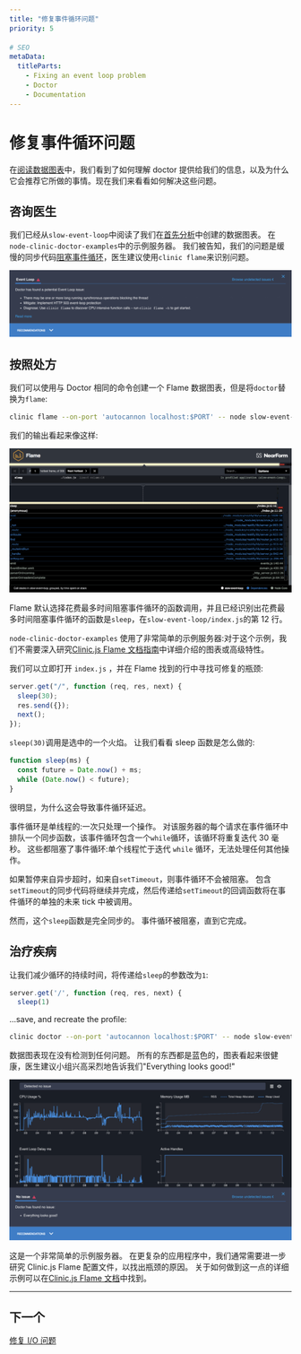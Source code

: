 ```yaml
---
title: "修复事件循环问题"
priority: 5

# SEO
metaData:
  titleParts:
    - Fixing an event loop problem
    - Doctor
    - Documentation
---
```


# 修复事件循环问题

在[阅读数据图表](/documentation/doctor/04-reading-a-profile/)中，我们看到了如何理解 doctor 提供给我们的信息，以及为什么它会推荐它所做的事情。现在我们来看看如何解决这些问题。

## 咨询医生

我们已经从`slow-event-loop`中阅读了我们在[首先分析](/documentation/doctor/03-first-analysis/)中创建的数据图表。
在`node-clinic-doctor-examples`中的示例服务器。
我们被告知，我们的问题是缓慢的同步代码[阻塞事件循环](/documentation/doctor/04-reading-a-profile/#event-loop-delay-ms/)，医生建议使用`clinic flame`来识别问题。

![Recommendations Panel - open, not expanded](04-N.png)

## 按照处方

我们可以使用与 Doctor 相同的命令创建一个 Flame 数据图表，但是将`doctor`替换为`flame`:

```sh
clinic flame --on-port 'autocannon localhost:$PORT' -- node slow-event-loop
```

我们的输出看起来像这样:

![Clinic.js Flame profile](05-A.png)

Flame 默认选择花费最多时间阻塞事件循环的函数调用，并且已经识别出花费最多时间阻塞事件循环的函数是`sleep`，在`slow-event-loop/index.js`的第 12 行。

`node-clinic-doctor-examples` 使用了非常简单的示例服务器:对于这个示例，我们不需要深入研究[Clinic.js Flame 文档指南](/documentation/flame/)中详细介绍的图表或高级特性。

我们可以立即打开 `index.js` ，并在 Flame 找到的行中寻找可修复的瓶颈:

```js
server.get("/", function (req, res, next) {
  sleep(30);
  res.send({});
  next();
});
```

`sleep(30)`调用是选中的一个火焰。
让我们看看 sleep 函数是怎么做的:

```js
function sleep(ms) {
  const future = Date.now() + ms;
  while (Date.now() < future);
}
```

很明显，为什么这会导致事件循环延迟。

事件循环是单线程的:一次只处理一个操作。
对该服务器的每个请求在事件循环中排队一个同步函数，该事件循环包含一个`while`循环，该循环将重复迭代 30 毫秒。
这些都阻塞了事件循环:单个线程忙于迭代 `while` 循环，无法处理任何其他操作。

如果暂停来自异步超时，如来自`setTimeout`，则事件循环不会被阻塞。
包含`setTimeout`的同步代码将继续并完成，然后传递给`setTimeout`的回调函数将在事件循环的单独的未来 tick 中被调用。

然而，这个`sleep`函数是完全同步的。
事件循环被阻塞，直到它完成。

## 治疗疾病

让我们减少循环的持续时间，将传递给`sleep`的参数改为`1`:

```js
server.get('/', function (req, res, next) {
  sleep(1)
```

...save, and recreate the profile:

```sh
clinic doctor --on-port 'autocannon localhost:$PORT' -- node slow-event-loop
```

数据图表现在没有检测到任何问题。
所有的东西都是蓝色的，图表看起来很健康，医生建议小组兴高采烈地告诉我们"Everything looks good!"

![Clinic.js Doctor profile reporting no issue](05-B.png)

这是一个非常简单的示例服务器。
在更复杂的应用程序中，我们通常需要进一步研究 Clinic.js Flame 配置文件，以找出瓶颈的原因。
关于如何做到这一点的详细示例可以在[Clinic.js Flame 文档](/documentation/flame/)中找到。

---

## 下一个

[修复 I/O 问题](/documentation/doctor/06-fixing-io-problem/)
